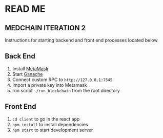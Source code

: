 # READ ME

## MEDCHAIN ITERATION 2

Instructions for starting backend and front end processes located below

## Back End

 1. Install [MetaMask](https://metamask.io/)
 2. Start [Ganache](https://www.trufflesuite.com/ganache)
 3. Connect custom RPC to `http://127.0.0.1:7545`
 4. Import a private key into Metamask
 5. run script `./run_blockchain` from the root directory

## Front End

 1. `cd client` to go in the react app
 2. `npm install` to install dependencies
 3. `npm start` to start development server
